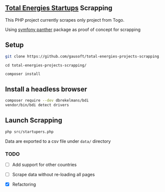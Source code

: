 ## [Total Energies Startups](https://startupper.totalenergies.com/en) Scrapping

This PHP project currently scrapes only project from Togo.

Using [symfony panther](https://github.com/symfony/panther) package as proof of concept for scrapping

## Setup

```bash
git clone https://github.com/gausoft/total-energies-projects-scrapping.git
```

```
cd total-energies-projects-scrapping/
```

```bash
composer install
```

## Install a headless browser

```bash
composer require --dev dbrekelmans/bdi
vendor/bin/bdi detect drivers
```

## Launch Scrapping

```bash
php src/startupers.php
```

Data are exported to a csv file under `data/` directory



### TODO
- [ ] Add support for other countries 

- [ ] Scrape data without re-loading all pages

- [x] Refactoring